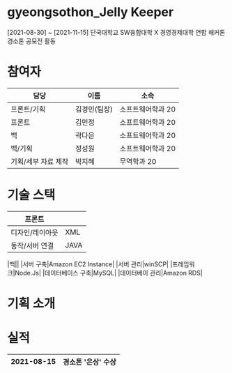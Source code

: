 # gyeongsothon_Jelly Keeper

[2021-08-30] ~ [2021-11-15] 단국대학교 SW융합대학 X 경영경제대학 연합 해커톤 경소톤 공모전 활동


# 참여자

|담당|이름|소속|
|---|---|---|
|프론트/기획|김경민(팀장)|소프트웨어학과 20|
|프론트|김민정|소프트웨어학과 20|
|백|곽다은|소프트웨어학과 20|
|백/기획|정성원|소프트웨어학과 20|
|기획/세부 자료 제작|박지혜|무역학과 20|



# 기술 스택
|프론트||
|---|---|
|디자인/레이아웃|XML|
|동작/서버 연결|JAVA|

|백||
|서버 구축|Amazon EC2 Instance|
|서버 관리|winSCP|
|프레임워크|Node.Js|
|데이터베이스 구축|MySQL|
|데이터베이 관리|Amazon RDS|


# 기획 소개

# 실적
|2021-08-15|경소톤 '은상' 수상|
|---|---|

